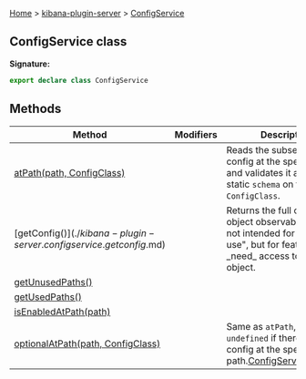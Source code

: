 [Home](./index) &gt; [kibana-plugin-server](./kibana-plugin-server.md) &gt; [ConfigService](./kibana-plugin-server.configservice.md)

## ConfigService class


<b>Signature:</b>

```typescript
export declare class ConfigService 
```

## Methods

|  Method | Modifiers | Description |
|  --- | --- | --- |
|  [atPath(path, ConfigClass)](./kibana-plugin-server.configservice.atpath.md) |  | Reads the subset of the config at the specified <code>path</code> and validates it against the static <code>schema</code> on the given <code>ConfigClass</code>. |
|  [getConfig$()](./kibana-plugin-server.configservice.getconfig$.md) |  | Returns the full config object observable. This is not intended for "normal use", but for features that \_need\_ access to the full object. |
|  [getUnusedPaths()](./kibana-plugin-server.configservice.getunusedpaths.md) |  |  |
|  [getUsedPaths()](./kibana-plugin-server.configservice.getusedpaths.md) |  |  |
|  [isEnabledAtPath(path)](./kibana-plugin-server.configservice.isenabledatpath.md) |  |  |
|  [optionalAtPath(path, ConfigClass)](./kibana-plugin-server.configservice.optionalatpath.md) |  | Same as <code>atPath</code>, but returns <code>undefined</code> if there is no config at the specified path.[ConfigService.atPath()](./kibana-plugin-server.configservice.atpath.md) |

